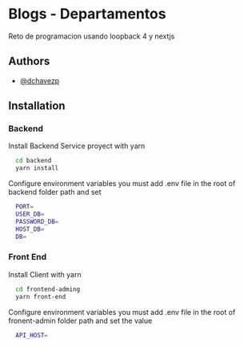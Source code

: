 
# Blogs - Departamentos

Reto de programacion usando loopback 4 y nextjs


## Authors

- [@dchavezp](https://github.com/dchavezp)


## Installation

### Backend

Install Backend Service proyect with yarn 

```bash
  cd backend
  yarn install 
```

Configure environment variables you must add .env file in the root of backend folder path and set

```bash
  PORT=
  USER_DB=
  PASSWORD_DB=
  HOST_DB=
  DB=
```

### Front End
Install Client with yarn 

```bash
  cd frontend-adming
  yarn front-end 
```
Configure environment variables you must add .env file in the root of fronent-admin folder path and set the value

```bash
  API_HOST=
```